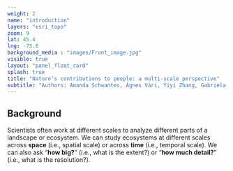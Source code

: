 ```yaml
---
weight: 2
name: "introduction"
layers: "esri_topo"
zoom: 9
lat: 45.4
lng: -75.6
background_media : "images/Front_image.jpg" 
visible: true
layout: "panel_float_card"
splash: true
title: "Nature’s contributions to people: a multi-scale perspective"
subtitle: "Authors: Amanda Schwantes, Ágnes Vári, Yiyi Zhang, Gabriela Maria Torchio, Poliana Mendes"
---
```



## Background

Scientists often work at different scales to analyze different parts of a landscape or ecosystem. We can study ecosystems at different scales across **space** (i.e., spatial scale) or across **time** (i.e., temporal scale). We can also ask “**how big?**” (i.e., what is the extent?) or “**how much detail?**” (i.e., what is the resolution?).  


<!---Justify left, text listed above should be to the right of this figure 
{{< figure src="images/Intro_A1.png" caption="Image credit: Illustration by Ágnes Vári." class="float-start w-50 pe-3">}}


<div class="clearfix"></div>

<div class="row">
    <div class="col" style="align-content:end;height:20rem;">
{{< figure src="images/Intro_A2.png" caption="Image credit: Illustration by Ágnes Vári.">}}
</div>
    <div class="col" style="align-content:end;height:20rem;">
    {{< figure src="images/Intro_A3.png" caption="Image credit: Illustration by Ágnes Vári.">}}
    </div>
</div>



<div class="clearfix"></div>


We are part of **ResNet**, a network which unites a broad community of scholars, nongovernmental organizations, government agencies, and industry sectors. We work in different regions of Canada, with a common goal of improving how we monitor, model, and manage nature’s contributions to people. In the sections below, together as a subset of members of ResNet, we 

1) discuss the importance of taking a multi-scale perspective,

2) define what we mean by spatial and temporal scales, and

3) introduce a few challenges and best practices related to scaling.

As scientists and researchers, we often design studies at different scales, because 

1) decision-makers require data at different spatio-temporal scales, 

2) scientists seek to understand how ecosystem processes and properties vary across scales, and 

3) there are cost and time constraints to collecting data; therefore, we target the scale most relevant for a given question or decision. -->


<!-- ![fig4](images/Intro_B1.png "Image credit: Amanda Schwantes") -->
<!-- {center="TRUE" width="100%"} -->
<!---{{< figure src="images/Intro_B1.png" caption="Image credit: Amanda Schwantes" class="mx-auto w-100">}} -->
<!--- Justify middle, no text on sides --->

<!---Sometimes data is only available (or can only be collected) at one scale; however, we need information at a different scale to inform a decision or to understand an ecological process. We may scale up or down for many reasons, including…
   
1) It can be expensive, time-consuming, and dangerous to **collect data in the field** at every possible location. Instead, we divide a larger landscape into smaller similar areas and take representative samples within each group.

2) Ecological processes can be difficult to observe directly, including when **processes are too fast, too slow, too small, or too large**. We develop models to visualize a reality that is inaccessible to our senses. 

3) **Management and policy decisions** may require data at a different scale (e.g., study area or amount of detail) compared to the scale of available data. For example, we may collect field data about a management intervention within a smaller local study area; however, we may rely on models to test how scaling these interventions could affect outcomes for a broader larger study region.

4) Sometimes data are only available for a large region (e.g., population data of a neighborhood), but we may **need data at a finer resolution** to answer key questions (e.g., how many people within a neighborhood live along a river prone to flooding?). --->
